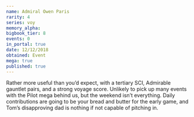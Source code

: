 ```yaml
---
name: Admiral Owen Paris
rarity: 4
series: voy
memory_alpha:
bigbook_tier: 8
events: 0
in_portal: true
date: 12/12/2018
obtained: Event
mega: true
published: true
---
```


Rather more useful than you’d expect, with a tertiary SCI, Admirable gauntlet pairs, and a strong voyage score. Unlikely to pick up many events with the Pilot mega behind us, but the weekend isn’t everything. Daily contributions are going to be your bread and butter for the early game, and Tom’s disapproving dad is nothing if not capable of pitching in.
